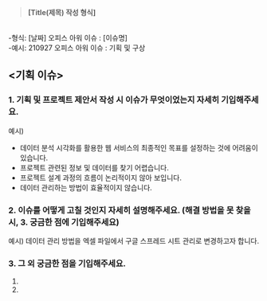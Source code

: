 > **[Title(제목) 작성 형식]**

<br> 
-형식: [날짜] 오피스 아워 이슈 : [이슈명]
<br> 
-예시: 210927 오피스 아워 이슈 : 기획 및 구상

## <기획 이슈>

### 1. 기획 및 프로젝트 제안서 작성 시 이슈가 무엇이었는지 자세히 기입해주세요.

예시)

-   데이터 분석 시각화를 활용한 웹 서비스의 최종적인 목표를 설정하는 것에 어려움이 있습니다.
-   프로젝트 관련된 정보 및 데이터를 찾기 어렵습니다.
-   프로젝트 설계 과정의 흐름이 논리적이지 않아 보입니다.
-   데이터 관리하는 방법이 효율적이지 않습니다.

### 2. 이슈를 어떻게 고칠 것인지 자세히 설명해주세요. (해결 방법을 못 찾을 시, 3. 궁금한 점에 기입해주세요)

예시) 데이터 관리 방법을 엑셀 파일에서 구글 스프레드 시트 관리로 변경하고자 합니다.

### 3. 그 외 궁금한 점을 기입해주세요.

1.
2.
